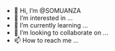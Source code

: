 - 👋 Hi, I’m @SOMUANZA
- 👀 I’m interested in ...
- 🌱 I’m currently learning ...
- 💞️ I’m looking to collaborate on ...
- 📫 How to reach me ...

<!---
SOMUANZA/SOMUANZA is a ✨ special ✨ repository because its `README.md` (this file) appears on your GitHub profile.
You can click the Preview link to take a look at your changes.
--->
